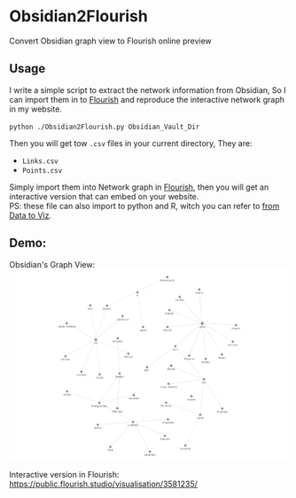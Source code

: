 # Obsidian2Flourish
Convert Obsidian graph view to Flourish online preview
## Usage
I write a simple script to extract the network information from Obsidian,
So I can import them in to [Flourish](https://app.flourish.studio) and reproduce the interactive network graph in my website. 

`python ./Obsidian2Flourish.py Obsidian_Vault_Dir`

Then you will get tow `.csv` files in your current directory, They are:   
- `Links.csv`
- `Points.csv`

Simply import them into Network graph in [Flourish](https://app.flourish.studio), then you will get an interactive version that can embed on your website.   
PS: these file can also import to python and R, witch you can refer to [from Data to Viz](https://www.data-to-viz.com/#network).

## Demo:
Obsidian's Graph View:
![](img/demo_obsidian.png)

Interactive version in Flourish:
https://public.flourish.studio/visualisation/3581235/

